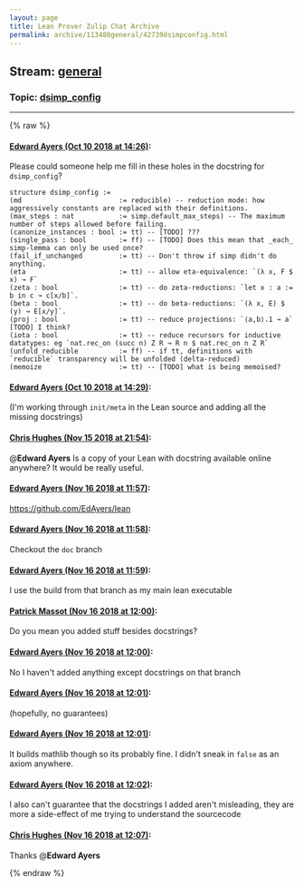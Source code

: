 ```yaml
---
layout: page
title: Lean Prover Zulip Chat Archive 
permalink: archive/113488general/42739dsimpconfig.html
---
```


## Stream: [general](index.html)
### Topic: [dsimp_config](42739dsimpconfig.html)

---


{% raw %}
#### [ Edward Ayers (Oct 10 2018 at 14:26)](https://leanprover.zulipchat.com/#narrow/stream/113488-general/topic/dsimp_config/near/135537467):
Please could someone help me fill in these holes in the docstring for `dsimp_config`?
```lean
structure dsimp_config :=
(md                        := reducible) -- reduction mode: how aggressively constants are replaced with their definitions.
(max_steps : nat           := simp.default_max_steps) -- The maximum number of steps allowed before failing.
(canonize_instances : bool := tt) -- [TODO] ??? 
(single_pass : bool        := ff) -- [TODO] Does this mean that _each_ simp-lemma can only be used once?
(fail_if_unchanged         := tt) -- Don't throw if simp didn't do anything.
(eta                       := tt) -- allow eta-equivalence: `(λ x, F $ x) ↝ F`
(zeta : bool               := tt) -- do zeta-reductions: `let x : a := b in c ↝ c[x/b]`.
(beta : bool               := tt) -- do beta-reductions: `(λ x, E) $ (y) ↝ E[x/y]`.
(proj : bool               := tt) -- reduce projections: `⟨a,b⟩.1 ↝ a` [TODO] I think?
(iota : bool               := tt) -- reduce recursors for inductive datatypes: eg `nat.rec_on (succ n) Z R ↝ R n $ nat.rec_on n Z R`
(unfold_reducible          := ff) -- if tt, definitions with `reducible` transparency will be unfolded (delta-reduced)
(memoize                   := tt) -- [TODO] what is being memoised?
```

#### [ Edward Ayers (Oct 10 2018 at 14:29)](https://leanprover.zulipchat.com/#narrow/stream/113488-general/topic/dsimp_config/near/135537599):
(I'm working through `init/meta` in the Lean source and adding all the missing docstrings)

#### [ Chris Hughes (Nov 15 2018 at 21:54)](https://leanprover.zulipchat.com/#narrow/stream/113488-general/topic/dsimp_config/near/147772589):
@**Edward Ayers** Is a copy of your Lean with docstring available online anywhere? It would be really useful.

#### [ Edward Ayers (Nov 16 2018 at 11:57)](https://leanprover.zulipchat.com/#narrow/stream/113488-general/topic/dsimp_config/near/147809879):
https://github.com/EdAyers/lean

#### [ Edward Ayers (Nov 16 2018 at 11:58)](https://leanprover.zulipchat.com/#narrow/stream/113488-general/topic/dsimp_config/near/147809934):
Checkout the `doc` branch

#### [ Edward Ayers (Nov 16 2018 at 11:59)](https://leanprover.zulipchat.com/#narrow/stream/113488-general/topic/dsimp_config/near/147809977):
I use the build from that branch as my main lean executable

#### [ Patrick Massot (Nov 16 2018 at 12:00)](https://leanprover.zulipchat.com/#narrow/stream/113488-general/topic/dsimp_config/near/147810027):
Do you mean you added stuff besides docstrings?

#### [ Edward Ayers (Nov 16 2018 at 12:00)](https://leanprover.zulipchat.com/#narrow/stream/113488-general/topic/dsimp_config/near/147810032):
No I haven't added anything except docstrings on that branch

#### [ Edward Ayers (Nov 16 2018 at 12:01)](https://leanprover.zulipchat.com/#narrow/stream/113488-general/topic/dsimp_config/near/147810043):
(hopefully, no guarantees)

#### [ Edward Ayers (Nov 16 2018 at 12:01)](https://leanprover.zulipchat.com/#narrow/stream/113488-general/topic/dsimp_config/near/147810057):
It builds mathlib though so its probably fine. I didn't sneak in `false` as an axiom anywhere.

#### [ Edward Ayers (Nov 16 2018 at 12:02)](https://leanprover.zulipchat.com/#narrow/stream/113488-general/topic/dsimp_config/near/147810108):
I also can't guarantee that the docstrings I added aren't misleading, they are more a side-effect of me trying to understand the sourcecode

#### [ Chris Hughes (Nov 16 2018 at 12:07)](https://leanprover.zulipchat.com/#narrow/stream/113488-general/topic/dsimp_config/near/147810263):
Thanks @**Edward Ayers**


{% endraw %}
